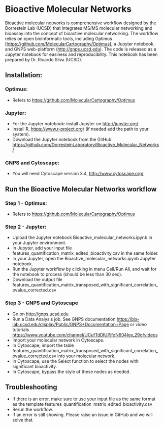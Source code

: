 # Bioactive Molecular Networks

Bioactive molecular networks is comprehensive workflow designed by the Dorrestein Lab (UCSD) that integrates MS/MS molecular networking and bioassay into the concept of bioactive molecular networking. The workflow relies on open bioinformatic tools, including Optimus [https://github.com/MolecularCartography/Optimus], a Jupyter notebook, and GNPS web-platform (http://gnps.ucsd.edu). The code is released as a Jupyter notebook for easiness and reproducibility. This notebook has been prepared by Dr. Ricardo Silva (UCSD).

## Installation:
### Optimus:
- Refers to https://github.com/MolecularCartography/Optimus

### Jupyter:
- For the Jupyter notebook: install Jupyter on http://jupyter.org/
- Install R, https://www.r-project.org/ (if needed add the path to your system).
- Download the Jupyter notebook from the GitHub https://github.com/DorresteinLaboratory/Bioactive_Molecular_Networks/ 

### GNPS and Cytoscape:
- You will need Cytoscape version 3.4, http://www.cytoscape.org/

## Run the Bioactive Molecular Networks workflow
### Step 1 - Optimus:
- Refers to https://github.com/MolecularCartography/Optimus

### Step 2 - Jupyter:
- Upload the Jupyter notebook Bioactive_molecular_networks.ipynb in your Jupyter environment.
- In Jupyter, add your input file features_quantification_matrix_edited_bioactivity.csv in the same folder. 
- In your Jupyter, open the Bioactive_molecular_networks.ipynb Jupyter notebook.
- Run the Jupyter workflow by clicking in menu Cell/Run All, and wait for the notebook to process (should be less than 30 sec).
- Download the output file features_quantification_matrix_transposed_with_significant_correlation_pvalue_corrected.csv

### Step 3 - GNPS and Cytoscape
- Go on http://gnps.ucsd.edu
- Run a Data Analysis job. See GNPS documentation https://bix-lab.ucsd.edu/display/Public/GNPS+Documentation+Page or video tutorials https://www.youtube.com/channel/UCufTdDIUPjfoN604Igv_29g/videos
- Import your molecular network in Cytoscape.
- In Cytoscape, import the table features_quantification_matrix_transposed_with_significant_correlation_pvalue_corrected.csv into your molecular network.
- In Cytoscape, use the Select function to select the nodes with significant bioactivity.
- In Cytoscape, bypass the style of these nodes as needed.

## Troubleshooting
- If there is an error, make sure to use your input file as the same format as the template features_quantification_matrix_edited_bioactivity.csv
- Rerun the workflow.
- If an error is still showing. Please raise an issue in GitHub and we will solve that.
